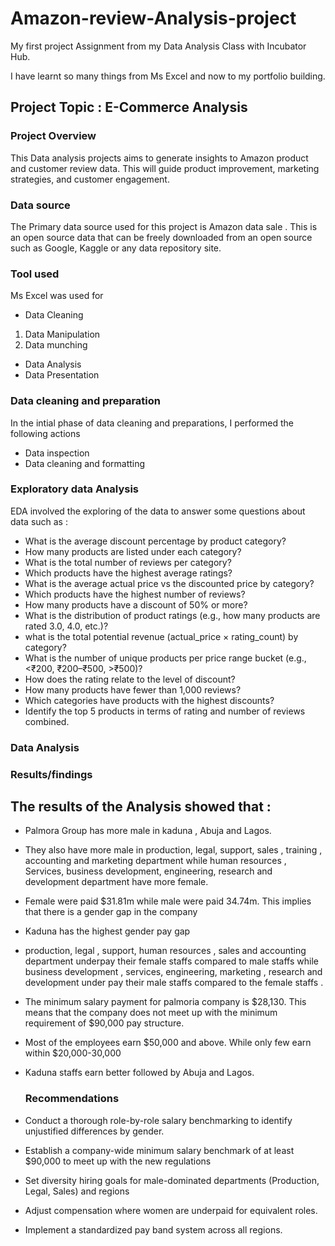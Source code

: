 # Amazon-review-Analysis-project

My first project Assignment from my Data Analysis Class with Incubator Hub.

I have learnt so many things from Ms Excel and now to my portfolio building.

## Project Topic : E-Commerce  Analysis

### Project Overview 
This Data analysis projects aims to generate insights to Amazon product and customer review data. This will guide product improvement, marketing strategies, and customer engagement.
### Data source
The Primary data source used for this project is Amazon data sale . This is an open source data that can be freely downloaded from an open source such as Google, Kaggle or any data repository site.

### Tool used 
Ms Excel  was used for
-  Data Cleaning
  1. Data Manipulation
  2. Data munching 
-  Data Analysis
-  Data Presentation
### Data cleaning and preparation
In the intial phase of data cleaning and preparations, I performed the following actions
- Data inspection
- Data cleaning and formatting
  
### Exploratory data Analysis
EDA involved the exploring of the data to answer some questions about data such as :
- What is the average discount percentage by product category?
- How many products are listed under each category?
- What is the total number of reviews per category?
- Which products have the highest average ratings?
- What is the average actual price vs the discounted price by category?
- Which products have the highest number of reviews?
-  How many products have a discount of 50% or more?
-  What is the distribution of product ratings (e.g., how many products are rated 3.0, 
4.0, etc.)?
-  what is the total potential revenue (actual_price × rating_count) by category?
-  What is the number of unique products per price range bucket (e.g., <₹200, 
₹200–₹500, >₹500)?
- How does the rating relate to the level of discount?
- How many products have fewer than 1,000 reviews?
- Which categories have products with the highest discounts?
- Identify the top 5 products in terms of rating and number of reviews combined.
### Data Analysis



### Results/findings 
## The results of the Analysis showed that :
- Palmora Group  has more male in kaduna , Abuja and Lagos.
- They also have more male in production, legal, support, sales , training , accounting and marketing department  while human resources , Services, business development, engineering, research and development  department have more female.
- Female were paid $31.81m while male were paid 34.74m. This implies that there is a gender gap  in the company
- Kaduna has the highest gender pay gap 
- production, legal , support, human resources , sales and accounting department underpay their female  staffs compared to male staffs while business development , services, engineering,  marketing , research and development under pay their male staffs compared to the female staffs .
- The minimum salary payment for palmoria company is $28,130. This means that the company does not meet up with the minimum requirement of $90,000 pay structure.
- Most of the employees earn $50,000 and above. While only few earn within $20,000-30,000
- Kaduna staffs earn better followed by Abuja and Lagos.

  ### Recommendations 
- Conduct a thorough role-by-role salary benchmarking to identify unjustified differences by gender.
- Establish a company-wide minimum salary benchmark of at least $90,000 to meet up with the new regulations 
- Set diversity hiring goals for male-dominated departments (Production, Legal, Sales) and regions
- Adjust compensation where women are underpaid for equivalent roles.
- Implement a standardized pay band system across all regions.





 
